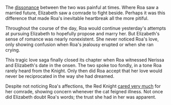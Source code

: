 <!-- title: Love Unlasting -->

The [dissonance](https://youtu.be/m2OG5auudrQ?t=509) between the two was painful at times. Where Roa saw a married future, Elizabeth saw a comrade to fight beside. Perhaps it was this difference that made Roa's inevitable heartbreak all the more pitiful.

Throughout the course of the day, Roa would continue yesterday's attempts at pursuing Elizabeth to hopefully propose and marry her. But Elizabeth's sense of romance was nearly nonexistent. She never noticed Roa's love, only showing confusion when Roa's jealousy erupted or when she ran crying.

This tragic love saga finally closed its chapter when Roa witnessed Nerissa and Elizabeth's date in the onsen. The two spoke too fondly, in a tone Roa rarely heard from the Knight. Only then did Roa accept that her love would never be reciprocated in the way she had dreamed.

Despite not noticing Roa's affections, the Red Knight [cared very much](https://youtu.be/m2OG5auudrQ?t=453) for her comrade, showing concern whenever the cat feigned illness. Not once did Elizabeth doubt Roa's words; the trust she had in her was apparent.
